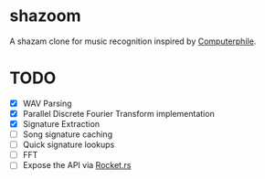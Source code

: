 # shazoom
A shazam clone for music recognition inspired by [Computerphile](https://www.youtube.com/watch?v=RRsq9apr5QY).

# TODO
- [x] WAV Parsing
- [x] Parallel Discrete Fourier Transform implementation
- [x] Signature Extraction
- [ ] Song signature caching
- [ ] Quick signature lookups
- [ ] FFT
- [ ] Expose the API via [Rocket.rs](https://rocket.rs/)
